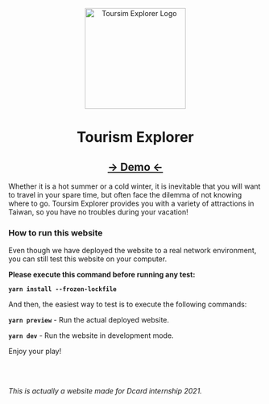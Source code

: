 <p align="center">
  <a href="https://tour.ntut.club/" target="_blank">
    <img alt="Toursim Explorer Logo" width="200" src="https://i.imgur.com/v2mpZLd.webp">
  </a>
</p>

<h1 align="center">Tourism Explorer</h1>

<h2 align="center"><a href="https://tour.ntut.club/">-> Demo <-</a></h2>

<p>
Whether it is a hot summer or a cold winter, it is inevitable that you will want to travel in your spare time, but often face the dilemma of not knowing where to go. Toursim Explorer provides you with a variety of attractions in Taiwan, so you have no troubles during your vacation! 
</p>

<h3>How to run this website</h3>
<p>Even though we have deployed the website to a real network environment, you can still test this website on your computer.</p>

<p><b>Please execute this command before running any test:</b></p> 

**`yarn install --frozen-lockfile`**

<p>And then, the easiest way to test is to execute the following commands:</p> 

**`yarn preview`** - Run the actual deployed website.

**`yarn dev`** - Run the website in development mode.

Enjoy your play!

<br/><br/>
<p><i>This is actually a website made for Dcard internship 2021.</i></p>
